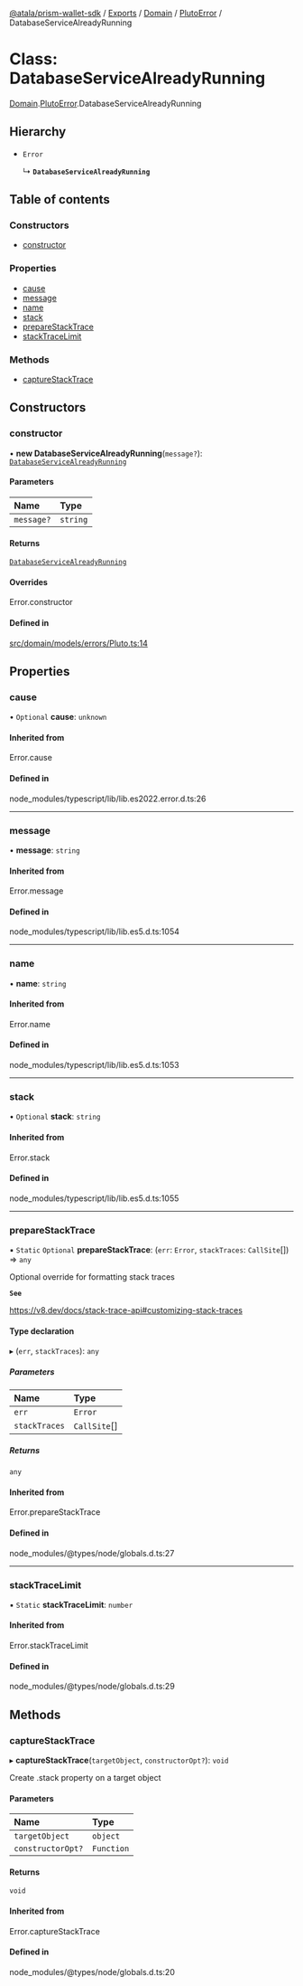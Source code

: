 [@atala/prism-wallet-sdk](../README.md) / [Exports](../modules.md) / [Domain](../modules/Domain.md) / [PlutoError](../modules/Domain.PlutoError.md) / DatabaseServiceAlreadyRunning

# Class: DatabaseServiceAlreadyRunning

[Domain](../modules/Domain.md).[PlutoError](../modules/Domain.PlutoError.md).DatabaseServiceAlreadyRunning

## Hierarchy

- `Error`

  ↳ **`DatabaseServiceAlreadyRunning`**

## Table of contents

### Constructors

- [constructor](Domain.PlutoError.DatabaseServiceAlreadyRunning.md#constructor)

### Properties

- [cause](Domain.PlutoError.DatabaseServiceAlreadyRunning.md#cause)
- [message](Domain.PlutoError.DatabaseServiceAlreadyRunning.md#message)
- [name](Domain.PlutoError.DatabaseServiceAlreadyRunning.md#name)
- [stack](Domain.PlutoError.DatabaseServiceAlreadyRunning.md#stack)
- [prepareStackTrace](Domain.PlutoError.DatabaseServiceAlreadyRunning.md#preparestacktrace)
- [stackTraceLimit](Domain.PlutoError.DatabaseServiceAlreadyRunning.md#stacktracelimit)

### Methods

- [captureStackTrace](Domain.PlutoError.DatabaseServiceAlreadyRunning.md#capturestacktrace)

## Constructors

### constructor

• **new DatabaseServiceAlreadyRunning**(`message?`): [`DatabaseServiceAlreadyRunning`](Domain.PlutoError.DatabaseServiceAlreadyRunning.md)

#### Parameters

| Name | Type |
| :------ | :------ |
| `message?` | `string` |

#### Returns

[`DatabaseServiceAlreadyRunning`](Domain.PlutoError.DatabaseServiceAlreadyRunning.md)

#### Overrides

Error.constructor

#### Defined in

[src/domain/models/errors/Pluto.ts:14](https://github.com/hyperledger/identus-edge-agent-sdk-ts/blob/2cdbf1ede368164be3dd56f3e362e76e94d48b48/src/domain/models/errors/Pluto.ts#L14)

## Properties

### cause

• `Optional` **cause**: `unknown`

#### Inherited from

Error.cause

#### Defined in

node_modules/typescript/lib/lib.es2022.error.d.ts:26

___

### message

• **message**: `string`

#### Inherited from

Error.message

#### Defined in

node_modules/typescript/lib/lib.es5.d.ts:1054

___

### name

• **name**: `string`

#### Inherited from

Error.name

#### Defined in

node_modules/typescript/lib/lib.es5.d.ts:1053

___

### stack

• `Optional` **stack**: `string`

#### Inherited from

Error.stack

#### Defined in

node_modules/typescript/lib/lib.es5.d.ts:1055

___

### prepareStackTrace

▪ `Static` `Optional` **prepareStackTrace**: (`err`: `Error`, `stackTraces`: `CallSite`[]) => `any`

Optional override for formatting stack traces

**`See`**

https://v8.dev/docs/stack-trace-api#customizing-stack-traces

#### Type declaration

▸ (`err`, `stackTraces`): `any`

##### Parameters

| Name | Type |
| :------ | :------ |
| `err` | `Error` |
| `stackTraces` | `CallSite`[] |

##### Returns

`any`

#### Inherited from

Error.prepareStackTrace

#### Defined in

node_modules/@types/node/globals.d.ts:27

___

### stackTraceLimit

▪ `Static` **stackTraceLimit**: `number`

#### Inherited from

Error.stackTraceLimit

#### Defined in

node_modules/@types/node/globals.d.ts:29

## Methods

### captureStackTrace

▸ **captureStackTrace**(`targetObject`, `constructorOpt?`): `void`

Create .stack property on a target object

#### Parameters

| Name | Type |
| :------ | :------ |
| `targetObject` | `object` |
| `constructorOpt?` | `Function` |

#### Returns

`void`

#### Inherited from

Error.captureStackTrace

#### Defined in

node_modules/@types/node/globals.d.ts:20
